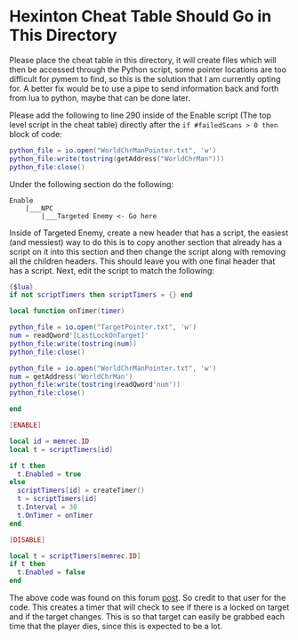 # Hexinton Cheat Table Should Go in This Directory

Please place the cheat table in this directory, it will create files which will then be accessed through the Python script, some pointer locations are too difficult for pymem to find, so this is the solution that I am currently opting for. A better fix would be to use a pipe to send information back and forth from lua to python, maybe that can be done later.

Please add the following to line 290 inside of the Enable script (The top level script in the cheat table) directly after the `if #failedScans > 0 then` block of code:

```lua
python_file = io.open("WorldChrManPointer.txt", 'w')
python_file:write(tostring(getAddress("WorldChrMan")))
python_file:close()
```

Under the following section do the following:

```
Enable
    |___NPC
        |___Targeted Enemy <- Go here
```

Inside of Targeted Enemy, create a new header that has a script, the easiest (and messiest) way to do this is to copy another section that already has a script on it into this section and then change the script along with removing all the children headers. This should leave you with one final header that has a script. Next, edit the script to match the following:

```lua
{$lua}
if not scriptTimers then scriptTimers = {} end

local function onTimer(timer)

python_file = io.open("TargetPointer.txt", 'w')
num = readQword'[LastLockOnTarget]'
python_file:write(tostring(num))
python_file:close()

python_file = io.open("WorldChrManPointer.txt", 'w')
num = getAddress('WorldChrMan')
python_file:write(tostring(readQword'num'))
python_file:close()

end

[ENABLE]

local id = memrec.ID
local t = scriptTimers[id]

if t then
  t.Enabled = true
else
  scriptTimers[id] = createTimer()
  t = scriptTimers[id]
  t.Interval = 30
  t.OnTimer = onTimer
end

[DISABLE]

local t = scriptTimers[memrec.ID]
if t then
  t.Enabled = false
end
```

The above code was found on this forum [post](https://www.cheatengine.org/forum/viewtopic.php?t=618933&sid=ea8d85619a9513450cc63fbe2f1a3443). So credit to that user for the code. This creates a timer that will check to see if there is a locked on target and if the target changes. This is so that target can easily be grabbed each time that the player dies, since this is expected to be a lot.

